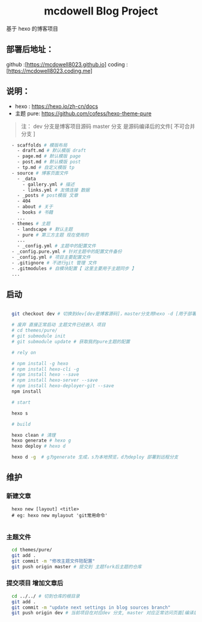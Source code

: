 # 
<h1 align="center">mcdowell Blog Project</h1>
基于 hexo 的博客项目

## 部署后地址：
github :[https://mcdowell8023.github.io]
coding :[https://mcdowell8023.coding.me]

## 说明：
  - hexo : https://hexo.io/zh-cn/docs
  - 主题 pure: https://github.com/cofess/hexo-theme-pure

> 注： dev 分支是博客项目源码 master 分支 是源码编译后的文件[ 不可合并分支 ]

```bash
  - scaffolds # 模版布局
    - draft.md # 默认模版 draft
    - page.md # 默认模版 page
    - post.md # 默认模版 post
    - tp.md # 自定义模版 tp
  - source # 博客页面文件
    - _data
      - gallery.yml # 描述
      - links.yml # 友情连接 数据
    - _posts # post模版 文章
    - 404
    - about # 关于
    - books # 书籍
    ...
  - themes # 主题
    - landscape # 默认主题
    - pure # 第三方主题 现在使用的
    ... 
    - _config.yml # 主题中的配置文件
  - _config.pure.yml # 针对主题中的配置文件备份
  - _config.yml # 项目主要配置文件
  - .gitignore # 不进行git 管理 文件
  - .gitmodules # 自模块配置【 这里主要用于主题同步 】
  ...
```

## 启动

```bash

  git checkout dev # 切换到dev[dev是博客源码]，master分支用hexo -d [用于部署编译后文件]

  # 废弃 直接正常启动 主题文件已经嵌入 项目
  # cd themes/pure/
  # git submodule init
  # git submodule update # 获取我的pure主题的配置

  # rely on

  # npm install -g hexo
  # npm install hexo-cli -g
  # npm install hexo --save
  # npm install hexo-server --save
  # npm install hexo-deployer-git --save
  npm install

  # start

  hexo s

  # build

  hexo clean # 清理
  hexo generate # hexo g
  hexo deploy # hexo d

  hexo d -g  # g为generate 生成，s为本地预览，d为deploy 部署到远程分支
```

## 维护

### 新建文章
```
  hexo new [layout] <title>
  # eg: hexo new mylayout 'git常用命令'
  
```


### 主题文件

```bash
  cd themes/pure/
  git add .
  git commit -m "修改主题文件陪配置"
  git push origin master # 提交到 主题fork后主题的仓库
```

### 提交项目 增加文章后

```bash
  cd ../../ # 切到仓库的根目录
  git add .
  git commit -m "update next settings in blog sources branch"
  git push origin dev # 当前项目在对应dev 分支, master 对应正常访问页面[编译后部署]
```
